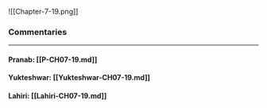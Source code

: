 ![[Chapter-7-19.png]]

### Commentaries

---

#### Pranab: [[P-CH07-19.md]]

#### Yukteshwar: [[Yukteshwar-CH07-19.md]]

#### Lahiri: [[Lahiri-CH07-19.md]]

